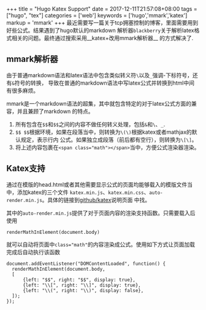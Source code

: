 +++
title = "Hugo Katex Support"
date = 2017-12-11T21:57:08+08:00
tags = ["hugo", "tex"]
categories = ['web']
keywords = ['hugo','mmark','katex']
markup = 'mmark'
+++
最近需要写一篇关于tcp拥塞控制的博客，里面需要用到好些公式。结果遇到了hugo默认的markdown
解析器`blackberry`关于解析latex格式相关的问题。最终通过搜索采用__katex+改用mmark解析器__
的方式解决了.
<!--more-->
## mmark解析器
由于普通markdown语法和latex语法中包含类似转义符`\`以及`_`强调-下标符号，还有`&`符号的转换，
导致在普通的markdown语法中写latex公式并转换到html中间有很多麻烦。

mmark是一个markdown语法的超集，其中就包含特定的对于latex公式方面的兼容，并且兼顾了markdown
的特点。

1. 所有包含在`$$`和`$$`之间的内容不做任何转义处理，包括`&`和`\`、`_`.
2. `$$ $$`根据环境，如果在段落当中，则转换为`\(\)`根据katex或者mathjax的默认规定，表示行内
公式。如果独立成段落（前后都有空行），则转换为`\[\]`。
3. 将上述内容包裹在`<span class="math"></span>`当中，方便公式渲染器渲染。

## Katex支持
通过在模版的head.html或者其他需要显示公式的页面均能够载入的模版文件当中，添加katex的三个文件
`katex.min.js`、`katex.min.css`、`auto-render.min.js`。具体的链接到[github/katex](2)说明页面
中找。

其中的`auto-render.min.js`提供了对于页面内容的渲染支持函数。只需要载入后使用

    renderMathInElement(document.body)
就可以自动将页面中`class="math"`的内容渲染成公式。使用如下方式让页面加载完成后自动执行该函数

    document.addEventListener("DOMContentLoaded", function() {
      renderMathInElement(document.body,
      [
          {left: "$$", right: "$$", display: true},
          {left: "\\[", right: "\\]", display: true},
          {left: "\\(", right: "\\)", display: false},
      ]);
    });


[2]:https://github.com/Khan/KaTeX

